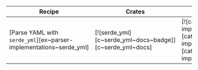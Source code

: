 | Recipe | Crates | Categories |
|--------|--------|------------|
| [Parse YAML with `serde_yml`][ex~parser-implementations~serde_yml] | [![serde_yml][c~serde_yml~docs~badge]][c~serde_yml~docs] | [![cat~parser-implementations][cat~parser-implementations~badge]][cat~parser-implementations] |

